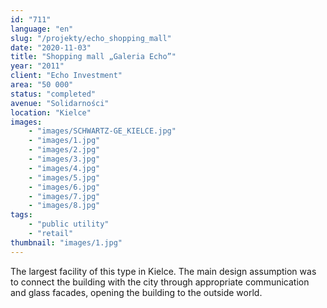 ```yaml
---
id: "711"
language: "en"
slug: "/projekty/echo_shopping_mall"
date: "2020-11-03"
title: "Shopping mall „Galeria Echo”"
year: "2011"
client: "Echo Investment"
area: "50 000"
status: "completed"
avenue: "Solidarności"
location: "Kielce"
images: 
    - "images/SCHWARTZ-GE_KIELCE.jpg"
    - "images/1.jpg"
    - "images/2.jpg"
    - "images/3.jpg"
    - "images/4.jpg"    
    - "images/5.jpg"    
    - "images/6.jpg"    
    - "images/7.jpg"    
    - "images/8.jpg"    
tags: 
    - "public utility"
    - "retail"
thumbnail: "images/1.jpg"
---
```

The largest facility of this type in Kielce. The main design assumption was to connect the building with the city through appropriate communication and glass facades, opening the building to the outside world.